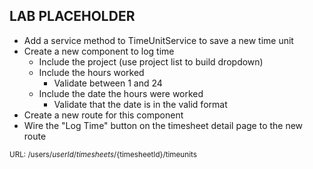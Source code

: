 ## LAB PLACEHOLDER

* Add a service method to TimeUnitService to save a new time unit
* Create a new component to log time
    * Include the project (use project list to build dropdown)
    * Include the hours worked 
        * Validate between 1 and 24
    * Include the date the hours were worked
        * Validate that the date is in the valid format
* Create a new route for this component
* Wire the "Log Time" button on the timesheet detail page to the new route

<small>URL: /users/${userId}/timesheets/${timesheetId}/timeunits</small>
